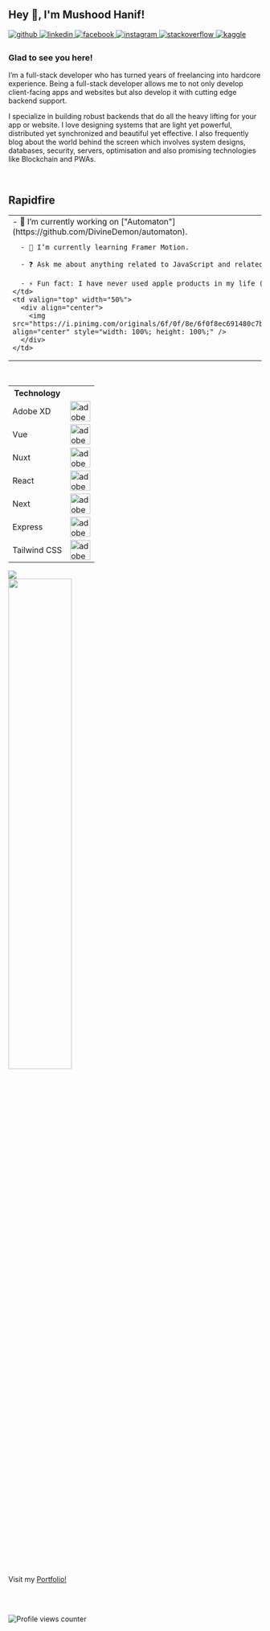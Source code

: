 ## Hey 👋, I'm Mushood Hanif!  
  

<a href="https://github.com/https://github.com/DivineDemon" target="_blank">
  <img src=https://img.shields.io/badge/github-%2324292e.svg?&style=for-the-badge&logo=github&logoColor=white alt=github style="margin-bottom: 5px;" />
</a>
<a href="https://linkedin.com/in/https://www.linkedin.com/in/mushood-hanif/" target="_blank">
  <img src=https://img.shields.io/badge/linkedin-%231E77B5.svg?&style=for-the-badge&logo=linkedin&logoColor=white alt=linkedin style="margin-bottom: 5px;" />
</a>
<a href="https://www.facebook.com/https://www.facebook.com/Mushood.Hanif" target="_blank">
  <img src=https://img.shields.io/badge/facebook-%232E87FB.svg?&style=for-the-badge&logo=facebook&logoColor=white alt=facebook style="margin-bottom: 5px;" />
</a>
<a href="https://instagram.com/https://www.instagram.com/mushood_7/" target="_blank">
  <img src=https://img.shields.io/badge/instagram-%23000000.svg?&style=for-the-badge&logo=instagram&logoColor=white alt=instagram style="margin-bottom: 5px;" />
</a>
<a href="https://stackoverflow.com/users/https://stackoverflow.com/users/9131774/mushood-hanif" target="_blank">
  <img src=https://img.shields.io/badge/stackoverflow-%23F28032.svg?&style=for-the-badge&logo=stackoverflow&logoColor=white alt=stackoverflow style="margin-bottom: 5px;" />
</a>
<a href="https://www.kaggle.com/https://www.kaggle.com/divinedemon" target="_blank">
  <img src=https://img.shields.io/badge/kaggle-%2344BAE8.svg?&style=for-the-badge&logo=kaggle&logoColor=white alt=kaggle style="margin-bottom: 5px;" />
</a>  
  
### Glad to see you here!  
I’m a full-stack developer who has turned years of freelancing into hardcore experience. Being a full-stack developer allows me to not only develop client-facing apps and websites but also develop it with cutting edge backend support.

I specialize in building robust backends that do all the heavy lifting for your app or website. I love designing systems that are light yet powerful, distributed yet synchronized and beautiful yet effective. I also frequently blog about the world behind the screen which involves system designs, databases, security, servers, optimisation and also promising technologies like Blockchain and PWAs.  

<br/>  

## Rapidfire  
<table style="width:100%">
  <tr>
    <td valign="top" width="100%">
      - 🔭 I’m currently working on ["Automaton"](https://github.com/DivineDemon/automaton).  
      
      - 🌱 I’m currently learning Framer Motion.
      
      - ❓ Ask me about anything related to JavaScript and related technologies  
      
      - ⚡ Fun fact: I have never used apple products in my life (and i never will).
    </td>
    <td valign="top" width="50%">
      <div align="center">
        <img src="https://i.pinimg.com/originals/6f/0f/8e/6f0f8ec691480c7b5de87e6ca79b4baf.gif" align="center" style="width: 100%; height: 100%;" />
      </div>  
    </td>
  </tr>
</table>  

<br/>

<table style="width:100%">
  <tr>
    <th>Technology</th>
    <th></th>
  </tr>
  <tr>
    <td>Adobe XD</td>
    <td><img src="https://i.ibb.co/dKtDdd5/xd.png" alt="adobe-xd" width="40" height="40"/></td>
  </tr>
  <tr>
    <td>Vue</td>
    <td><img src="https://cdn-icons-png.flaticon.com/512/15484/15484278.png" alt="adobe-xd" width="40" height="40"/></td>
  </tr>
  <tr>
    <td>Nuxt</td>
    <td><img src="https://nuxt.com/assets/design-kit/icon-green.svg" alt="adobe-xd" width="40" height="40"/></td>
  </tr>
  <tr>
    <td>React</td>
    <td><img src="https://cdn-icons-png.flaticon.com/512/3459/3459528.png" alt="adobe-xd" width="40" height="40"/></td>
  </tr>
  <tr>
    <td>Next</td>
    <td><img src="https://static-00.iconduck.com/assets.00/next-js-icon-512x512-zuauazrk.png" alt="adobe-xd" width="40" height="40"/></td>
  </tr>
  <tr>
    <td>Express</td>
    <td><img src="https://img.icons8.com/?size=256&id=kg46nzoJrmTR&format=png" alt="adobe-xd" width="40" height="40"/></td>
  </tr>
  <tr>
    <td>Tailwind CSS</td>
    <td><img src="https://w7.pngwing.com/pngs/293/485/png-transparent-tailwind-css-hd-logo.png" alt="adobe-xd" width="40" height="40"/></td>
  </tr>
</table>

<img src="https://github-readme-stats.vercel.app/api?username=DivineDemon&show_icons=true&count_private=true&hide_border=true" />

<br />

<img src="https://github-readme-stats.vercel.app/api/top-langs/?username=DivineDemon&hide_border=true&layout=compact" style="width: 50%" />

<br/>
<br/>

Visit my [Portfolio!](https://mushoodhanif.live)  
  
<br/>
<br/>

![Profile views counter](https://komarev.com/ghpvc/?username=DivineDemon&&style=flat-square)  
